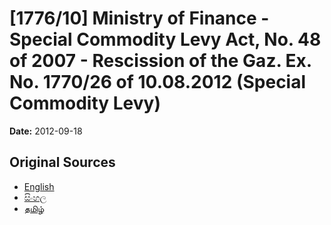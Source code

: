 # [1776/10] Ministry of Finance - Special Commodity Levy Act, No. 48 of 2007 - Rescission of the Gaz. Ex. No. 1770/26 of 10.08.2012 (Special Commodity Levy)

**Date:** 2012-09-18

## Original Sources

- [English](https://documents.gov.lk/view/extra-gazettes/2012/9/1776-10_E.pdf)
- [සිංහල](https://documents.gov.lk/view/extra-gazettes/2012/9/1776-10_S.pdf)
- [தமிழ்](https://documents.gov.lk/view/extra-gazettes/2012/9/1776-10_T.pdf)
